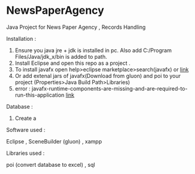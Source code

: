 # NewsPaperAgency
Java Project for News Paper Agency , Records Handling

Installation :

1. Ensure you java jre + jdk is installed in pc. Also add C:/Program Files/Java/jdk_x/bin is added to path.
2. Install Eclipse and open this repo as a  project . 
3. To install javafx open help>eclipse marketplace>search(javafx) or [link](https://o7planning.org/10619/install-efxclipse-for-eclipse)
4. Or add extenal jars of javafx(Download from gluon) and poi to your project (Properties>Java Build Path>Libraries)
5. error : javafx-runtime-components-are-missing-and-are-required-to-run-this-application [link](https://stackoverflow.com/questions/52144931/how-to-add-javafx-runtime-to-eclipse-in-java-11)

Database :

1. Create a 


Software used :

Eclipse , SceneBuilder (gluon) , xampp

Libraries used :

poi (convert database to excel) , sql 
